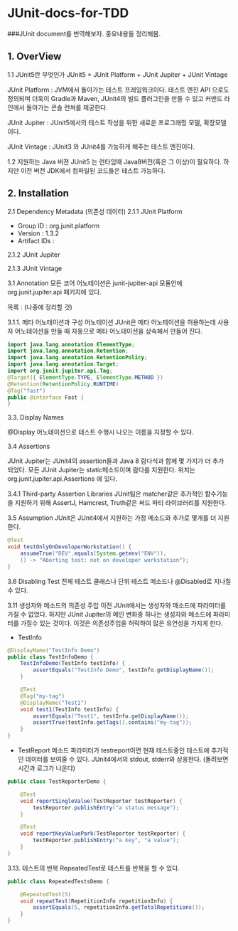 # JUnit-docs-for-TDD
###JUnit document를 번역해보자. 중요내용들 정리해봄.

## 1. OverView

1.1 JUnit5란 무엇인가
JUnit5 = JUnit Platform + JUnit Jupiter + JUnit Vintage

JUnit Platform : JVM에서 돌아가는 테스트 프레임워크이다. 테스트 엔진 API 으로도 정의되며 더욱이 Gradle과 Maven, JUnit4의 빌드 플러그인을 만들 수 있고 커맨드 라인에서 돌아가는 콘솔 런쳐를 제공한다.

JUnit Jupiter : JUnit5에서의 테스트 작성을 위한 새로운 프로그래밍 모델, 확장모델 이다.

JUnit Vintage : JUnit3 와 JUnit4를 가능하게 해주는 테스트 엔진이다.

1.2 지원하는 Java 버젼
JUnit5 는 런타임때 Java8버전(혹은 그 이상)이 필요하다. 하지만 이전 버전 JDK에서 컴파일된 코드들은 테스트 가능하다.

## 2. Installation

2.1 Dependency Metadata (의존성 데이터)
2.1.1 JUnit Platform
- Group ID : org.junit.platform
- Version : 1.3.2
- Artifact IDs : 

2.1.2 JUnit Jupiter

2.1.3 JUnit Vintage

3.1 Annotation
모든 코어 어노테이션은 junit-jupiter-api 모듈안에 org.junit.jupiter.api 패키지에 있다.

목록 : (나중에 정리할 것)

3.1.1. 메타 어노테이션과 구성 어노테이션 
JUnit은 메타 어노테이션을 허용하는데 사용자 어노테이션을 만들 때 자동으로 메타 어노테이션을 상속해서 만들어 진다.

```java
import java.lang.annotation.ElementType;
import java.lang.annotation.Retention;
import java.lang.annotation.RetentionPolicy;
import java.lang.annotation.Target;
import org.junit.jupiter.api.Tag;
@Target({ ElementType.TYPE, ElementType.METHOD })
@Retention(RetentionPolicy.RUNTIME)
@Tag("fast")
public @interface Fast {
}
```

3.3. Display Names

@Display 어노테이션으로 테스트 수행시 나오는 이름을 지정할 수 있다.

3.4 Assertions

JUnit Jupiter는 JUnit4의 assertion들과 Java 8 람다식과 함께 몇 가지가 더 추가 되었다. 모든 JUnit Jupiter는 static메소드이며 람다를 지원한다. 위치는 org.junit.jupiter.api.Assertions 에 있다.

3.4.1 Third-party Assertion Libraries
JUnit팀은 matcher같은 추가적인 함수기능을 지원하기 위해 AssertJ, Hamcrest, Truth같은 써드 파티 라이브러리를 지원한다.

3.5 Assumption
JUnit은 JUnit4에서 지원하는 가정 메소드와 추가로 몇개를 더 지원한다.

```java
@Test
void testOnlyOnDeveloperWorkstation() {
    assumeTrue("DEV".equals(System.getenv("ENV")),
    () -> "Aborting test: not on developer workstation");
}
```

3.6 Disabling Test
전체 테스트 클래스나 단위 테스트 메소드나 @Disabled로 지나칠 수 있다.

3.11 생성자와 메소드의 의존성 주입
이전 JUnit에서는 생성자와 메소드에 파라미터를 가질 수 없었다. 하지만 JUnit Jupiter의 메인 변화중 하나는 생성자와 메소드에 파라미터를 가질수 있는 것이다. 이것은 의존성주입을 허락하여 많은 유연성을 가지게 한다.

* TestInfo
```java
@DisplayName("TestInfo Demo")
public class TestInfoDemo {
    TestInfoDemo(TestInfo testInfo) {
        assertEquals("TestInfo Demo", testInfo.getDisplayName());
    }

    @Test
    @Tag("my-tag")
    @DisplayName("Test1")
    void test1(TestInfo testInfo) {
        assertEquals("Test1", testInfo.getDisplayName());
        assertTrue(testInfo.getTags().contains("my-tag"));
    }
}
```

* TestReport
메소드 파라미터가 testreport이면 현재 테스트중인 테스트에 추가적인 데이터를 보여줄 수 있다. JUnit4에서의 stdout, stderr와 상응한다.
(돌려보면 시간과 로그가 나온다)

```java
public class TestReporterDemo {

    @Test
    void reportSingleValue(TestReporter testReporter) {
        testReporter.publishEntry("a status message");
    }

    @Test
    void reportKeyValuePark(TestReporter testReporter) {
        testReporter.publishEntry("a key", "a value");
    }
}
```

3.13. 테스트의 반복
RepeatedTest로 테스트를 반복을 할 수 있다.

```java
public class RepeatedTestsDemo {

    @RepeatedTest(5)
    void repeatTest(RepetitionInfo repetitionInfo) {
        assertEquals(5, repetitionInfo.getTotalRepetitions());
    }
}
``` 


 